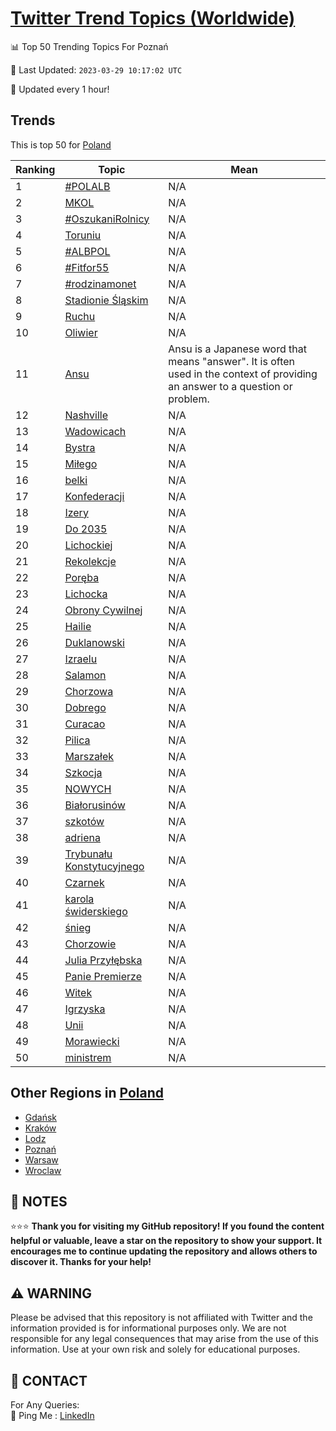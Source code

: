 [Twitter Trend Topics (Worldwide)](https://github.com/ErcinDedeoglu/Twitter-Trend-Topics)
==========


📊 Top 50 Trending Topics For Poznań

📆 Last Updated: `2023-03-29 10:17:02 UTC`

🔧 Updated every 1 hour!


## Trends

This is top 50 for [Poland](</Poland>)

| Ranking | Topic | Mean |
| ------- | ------------ | ------------ |
| 1 | [#POLALB](http://twitter.com/search?q=%23POLALB) | N/A |
| 2 | [MKOL](http://twitter.com/search?q=MKOL) | N/A |
| 3 | [#OszukaniRolnicy](http://twitter.com/search?q=%23OszukaniRolnicy) | N/A |
| 4 | [Toruniu](http://twitter.com/search?q=Toruniu) | N/A |
| 5 | [#ALBPOL](http://twitter.com/search?q=%23ALBPOL) | N/A |
| 6 | [#Fitfor55](http://twitter.com/search?q=%23Fitfor55) | N/A |
| 7 | [#rodzinamonet](http://twitter.com/search?q=%23rodzinamonet) | N/A |
| 8 | [Stadionie Śląskim](http://twitter.com/search?q=Stadionie+%c5%9al%c4%85skim) | N/A |
| 9 | [Ruchu](http://twitter.com/search?q=Ruchu) | N/A |
| 10 | [Oliwier](http://twitter.com/search?q=Oliwier) | N/A |
| 11 | [Ansu](http://twitter.com/search?q=Ansu) | Ansu is a Japanese word that means "answer". It is often used in the context of providing an answer to a question or problem. |
| 12 | [Nashville](http://twitter.com/search?q=Nashville) | N/A |
| 13 | [Wadowicach](http://twitter.com/search?q=Wadowicach) | N/A |
| 14 | [Bystra](http://twitter.com/search?q=Bystra) | N/A |
| 15 | [Miłego](http://twitter.com/search?q=Mi%c5%82ego) | N/A |
| 16 | [belki](http://twitter.com/search?q=belki) | N/A |
| 17 | [Konfederacji](http://twitter.com/search?q=Konfederacji) | N/A |
| 18 | [Izery](http://twitter.com/search?q=Izery) | N/A |
| 19 | [Do 2035](http://twitter.com/search?q=Do+2035) | N/A |
| 20 | [Lichockiej](http://twitter.com/search?q=Lichockiej) | N/A |
| 21 | [Rekolekcje](http://twitter.com/search?q=Rekolekcje) | N/A |
| 22 | [Poręba](http://twitter.com/search?q=Por%c4%99ba) | N/A |
| 23 | [Lichocka](http://twitter.com/search?q=Lichocka) | N/A |
| 24 | [Obrony Cywilnej](http://twitter.com/search?q=Obrony+Cywilnej) | N/A |
| 25 | [Hailie](http://twitter.com/search?q=Hailie) | N/A |
| 26 | [Duklanowski](http://twitter.com/search?q=Duklanowski) | N/A |
| 27 | [Izraelu](http://twitter.com/search?q=Izraelu) | N/A |
| 28 | [Salamon](http://twitter.com/search?q=Salamon) | N/A |
| 29 | [Chorzowa](http://twitter.com/search?q=Chorzowa) | N/A |
| 30 | [Dobrego](http://twitter.com/search?q=Dobrego) | N/A |
| 31 | [Curacao](http://twitter.com/search?q=Curacao) | N/A |
| 32 | [Pilica](http://twitter.com/search?q=Pilica) | N/A |
| 33 | [Marszałek](http://twitter.com/search?q=Marsza%c5%82ek) | N/A |
| 34 | [Szkocja](http://twitter.com/search?q=Szkocja) | N/A |
| 35 | [NOWYCH](http://twitter.com/search?q=NOWYCH) | N/A |
| 36 | [Białorusinów](http://twitter.com/search?q=Bia%c5%82orusin%c3%b3w) | N/A |
| 37 | [szkotów](http://twitter.com/search?q=szkot%c3%b3w) | N/A |
| 38 | [adriena](http://twitter.com/search?q=adriena) | N/A |
| 39 | [Trybunału Konstytucyjnego](http://twitter.com/search?q=Trybuna%c5%82u+Konstytucyjnego) | N/A |
| 40 | [Czarnek](http://twitter.com/search?q=Czarnek) | N/A |
| 41 | [karola świderskiego](http://twitter.com/search?q=karola+%c5%9bwiderskiego) | N/A |
| 42 | [śnieg](http://twitter.com/search?q=%c5%9bnieg) | N/A |
| 43 | [Chorzowie](http://twitter.com/search?q=Chorzowie) | N/A |
| 44 | [Julia Przyłębska](http://twitter.com/search?q=Julia+Przy%c5%82%c4%99bska) | N/A |
| 45 | [Panie Premierze](http://twitter.com/search?q=Panie+Premierze) | N/A |
| 46 | [Witek](http://twitter.com/search?q=Witek) | N/A |
| 47 | [Igrzyska](http://twitter.com/search?q=Igrzyska) | N/A |
| 48 | [Unii](http://twitter.com/search?q=Unii) | N/A |
| 49 | [Morawiecki](http://twitter.com/search?q=Morawiecki) | N/A |
| 50 | [ministrem](http://twitter.com/search?q=ministrem) | N/A |



## Other Regions in [Poland](</Poland>)

* [Gdańsk](</Poland/Gdańsk.md>)
* [Kraków](</Poland/Kraków.md>)
* [Lodz](</Poland/Lodz.md>)
* [Poznań](</Poland/Poznań.md>)
* [Warsaw](</Poland/Warsaw.md>)
* [Wroclaw](</Poland/Wroclaw.md>)



## 📝 NOTES

⭐⭐⭐ **Thank you for visiting my GitHub repository! If you found the content helpful or valuable, leave a star on the repository to show your support. It encourages me to continue updating the repository and allows others to discover it. Thanks for your help!**


## ⚠️ WARNING

Please be advised that this repository is not affiliated with Twitter and the information provided is for informational purposes only. We are not responsible for any legal consequences that may arise from the use of this information. Use at your own risk and solely for educational purposes.


## 📨 CONTACT

 For Any Queries:  
            🏓 Ping Me : [LinkedIn](https://www.linkedin.com/in/ercindedeoglu/)
